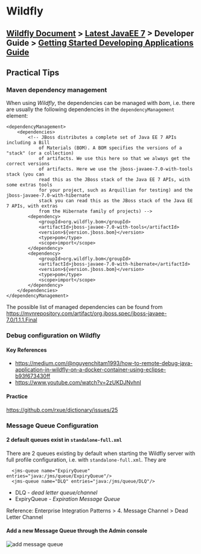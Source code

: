 # Wildfly
## [Wildfly Document](https://docs.wildfly.org/) > [Latest JavaEE 7](https://docs.wildfly.org/13/) > Developer Guide > [Getting Started Developing Applications Guide](https://docs.wildfly.org/13/Getting_Started_Developing_Applications_Guide.html)
## Practical Tips
### Maven dependency management
When using *Wildfly*, the dependencies can be managed with *bom*, i.e. there are usually the following dependencies in the `dependencyManagement` element:

    <dependencyManagement>
        <dependencies>
            <!-- JBoss distributes a complete set of Java EE 7 APIs including a Bill
                of Materials (BOM). A BOM specifies the versions of a "stack" (or a collection) 
                of artifacts. We use this here so that we always get the correct versions 
                of artifacts. Here we use the jboss-javaee-7.0-with-tools stack (you can
                read this as the JBoss stack of the Java EE 7 APIs, with some extras tools
                for your project, such as Arquillian for testing) and the jboss-javaee-7.0-with-hibernate
                stack you can read this as the JBoss stack of the Java EE 7 APIs, with extras
                from the Hibernate family of projects) -->
            <dependency>
                <groupId>org.wildfly.bom</groupId>
                <artifactId>jboss-javaee-7.0-with-tools</artifactId>
                <version>${version.jboss.bom}</version>
                <type>pom</type>
                <scope>import</scope>
            </dependency>
            <dependency>
                <groupId>org.wildfly.bom</groupId>
                <artifactId>jboss-javaee-7.0-with-hibernate</artifactId>
                <version>${version.jboss.bom}</version>
                <type>pom</type>
                <scope>import</scope>
            </dependency>
        </dependencies>
    </dependencyManagement>

The possible list of managed dependencies can be found from https://mvnrepository.com/artifact/org.jboss.spec/jboss-javaee-7.0/1.1.1.Final

### Debug configuration on Wildfly
#### Key References
* https://medium.com/@nguyenchitam1993/how-to-remote-debug-java-application-in-wildfly-on-a-docker-container-using-eclipse-b93f673430ff
* https://www.youtube.com/watch?v=2zUKDJNvhnI
#### Practice
https://github.com/rxue/dictionary/issues/25

### Message Queue Configuration
#### 2 default queues exist in `standalone-full.xml`
There are 2 queues existing by default when starting the Wildfly server with full profile configuration, i.e. with `standalone-full.xml`. They are

```
  <jms-queue name="ExpiryQueue" entries="java:/jms/queue/ExpiryQueue"/>
  <jms-queue name="DLQ" entries="java:/jms/queue/DLQ"/>
```

 * DLQ - *dead letter queue/channel*
 * ExpiryQueue - *Expiration Message Queue*

Reference: Enterprise Integration Patterns > 4. Message Channel > Dead Letter Channel


#### Add a new Message Queue through the Admin console
![add message queue](https://user-images.githubusercontent.com/3033388/174456532-652f455a-cbe4-4914-8b5f-34c148636db1.png)

 
